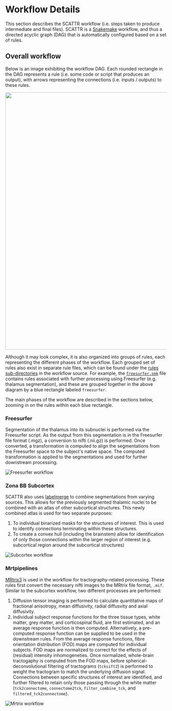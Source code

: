 # Workflow Details

This section describes the SCATTR workflow (i.e. steps taken to produce 
intermediate and final files). SCATTR is a 
[Snakemake](https://snakemake.readthedocs.io/en/stable/) workflow, and thus a 
directed acyclic graph (DAG) that is automatically configured based on a set of 
rules.

## Overall workflow

Below is an image exhibiting the workflow DAG. Each rounded rectangle in 
the DAG represents a rule (i.e. some code or script that produces an output), 
with arrows representing the connections (i.e. inputs / outputs) to these rules.

<img src="https://raw.githubusercontent.com/khanlab/scattr/main/docs/workflow/dag.png" width="800px">

Although it may look complex, it is also organized into groups of rules, each
representing the different phases of the workflow. Each grouped set of rules 
also exist in separate rule files, which can be found under the 
[rules sub-directories](https://github.com/khanlab/scattr/tree/main/scattr/workflow/rules) 
in the workflow source. For example, the [`freesurfer.smk`](https://github.com/khanlab/scattr/tree/main/scattr/workflow/rules/freesurfer.smk)
file contains rules associated with further processing using Freesurfer 
(e.g. thalamus segmentation), and these are grouped together in the above 
diagram by a blue rectangle labeled `freesurfer`.

The main phases of the workflow are described in the sections below, zooming in 
on the rules within each blue rectangle.

### Freesurfer

Segmentation of the thalamus into its subnuclei is performed via the Freesurfer
script. As the output from this segmentation is in the Freesurfer file format 
(.mgz), a conversion to nifti (.nii.gz) is performed. Once converted, a 
transformation is computed to align the segmentations from the Freesurfer space 
to the subject's native space. The computed transformation is applied to the 
segmentations and used for further downstream processing.

![Freesurfer workflow](https://raw.githubusercontent.com/khanlab/scattr/main/docs/workflow/freesurfer_dag.png)

### Zona BB Subcortex

SCATTR also uses [labelmerge](https://github.com/khanlab/labelmerge) to combine
segmentations from varying sources. This allows for the previously segmented
thalamic nuclei to be combined with an atlas of other subcortical structures. 
This newly combined atlas is used for two separate purposes:

1. To individual binarized masks for the structures of interest. This is used to
identify connections terminating within these structures.
1. To create a convex hull (including the brainstem) allow for identification
of only those connections within the larger region of interest (e.g. 
subcortical region around the subcortical structures)

![Subcortex workflow](https://raw.githubusercontent.com/khanlab/scattr/main/docs/workflow/subcortex_dag.png)

### Mrtpipelines

[MRtrix3](https://www.mrtrix.org) is used in the workflow for 
tractography-related processing. These rules first convert the necessary nifti
images to the MRtrix file format, `.mif`. Similar to the subcortex workflow, two
different processes are performed:

1. Diffusion tensor imaging is performed to calculate quantitative 
maps of fractional anisotropy, mean diffusivity, radial diffusvity and 
axial diffusivity.
1. Individual subject response functions for the three tissue types, white 
matter, grey matter, and corticospinal fluid, are first estimated, and an 
average response function is then computed. Alternatively, a pre-computed 
response function can be supplied to be used in the downstream rules. From the 
average response functions, fibre orientation distribution (FOD) maps are 
computed for individual subjects. FOD maps are normalized to correct for 
the effects of (residual) intensity inhomogeneties. Once normalized, whole-brain
tractogaphy is computed from the FOD maps, before spherical-deconvolutional 
filtering of tractograms (`tcksift2`) is performed to weight the tractogram to
match the underlying diffusion signal. Connections between specific structures
of interest are identified, and further filtered to retain only those passing
through the white matter (`tck2connectome`, `connectome2tck`, 
`filter_combine_tck`, and `filtered_tck2connectome`).

![Mrtrix workflow](https://raw.githubusercontent.com/khanlab/scattr/main/docs/workflow/mrtpipelines_dag.png)
